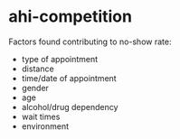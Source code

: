 # ahi-competition

Factors found contributing to no-show rate:

- type of appointment
- distance
- time/date of appointment
- gender
- age
- alcohol/drug dependency
- wait times
- environment
